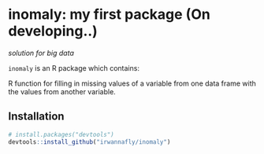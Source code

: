 
inomaly: my first package (On developing..)
=====================================================================================================

*solution for big data*

`inomaly` is an R package which contains:

R function for filling in missing values of a variable from one data frame with the values from another variable.

Installation
------------

``` r
# install.packages("devtools")
devtools::install_github("irwannafly/inomaly")
```
